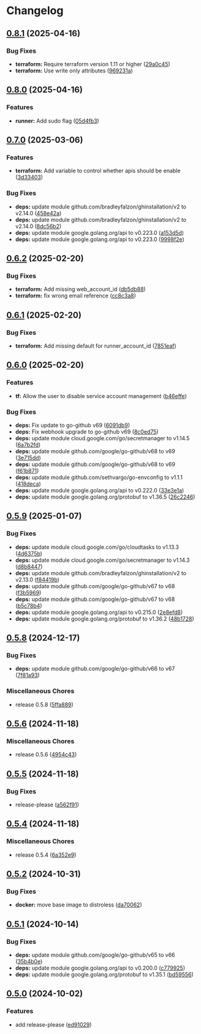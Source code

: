 # Changelog

## [0.8.1](https://github.com/pcg-gcp/terraform-gcp-github-runner/compare/v0.8.0...v0.8.1) (2025-04-16)


### Bug Fixes

* **terraform:** Require terraform version 1.11 or higher ([29a0c45](https://github.com/pcg-gcp/terraform-gcp-github-runner/commit/29a0c45e17c60e0656a2ec020a3d2ea7948ad7c3))
* **terraform:** Use write only attributes ([969231a](https://github.com/pcg-gcp/terraform-gcp-github-runner/commit/969231aaec4c89db9ac099877bda65c50dc848b9))

## [0.8.0](https://github.com/pcg-gcp/terraform-gcp-github-runner/compare/v0.7.0...v0.8.0) (2025-04-16)


### Features

* **runner:** Add sudo flag ([05d4fb3](https://github.com/pcg-gcp/terraform-gcp-github-runner/commit/05d4fb3ffaaac5034231bf8bf388bad56964d115))

## [0.7.0](https://github.com/pcg-gcp/terraform-gcp-github-runner/compare/v0.6.2...v0.7.0) (2025-03-06)


### Features

* **terraform:** Add variable to control whether apis should be enable ([3d33403](https://github.com/pcg-gcp/terraform-gcp-github-runner/commit/3d3340305384c70a9de76ef2fd3238daf60e6e52))


### Bug Fixes

* **deps:** update module github.com/bradleyfalzon/ghinstallation/v2 to v2.14.0 ([458e42a](https://github.com/pcg-gcp/terraform-gcp-github-runner/commit/458e42a36f8bb00dd797ee0c6052318a69075a5e))
* **deps:** update module github.com/bradleyfalzon/ghinstallation/v2 to v2.14.0 ([8dc56b2](https://github.com/pcg-gcp/terraform-gcp-github-runner/commit/8dc56b29c568216d125c0b3581eeae1fcb2e08b8))
* **deps:** update module google.golang.org/api to v0.223.0 ([a153d5d](https://github.com/pcg-gcp/terraform-gcp-github-runner/commit/a153d5ddfd98f83aa231d646994a8096936dacd5))
* **deps:** update module google.golang.org/api to v0.223.0 ([9998f2e](https://github.com/pcg-gcp/terraform-gcp-github-runner/commit/9998f2e99678f2ffc3db44012018489d85de7ce5))

## [0.6.2](https://github.com/pcg-gcp/terraform-gcp-github-runner/compare/v0.6.1...v0.6.2) (2025-02-20)


### Bug Fixes

* **terraform:** Add missing web_account_id ([db5db88](https://github.com/pcg-gcp/terraform-gcp-github-runner/commit/db5db88514edcb4ba904d85a9b811d9070c03462))
* **terraform:** fix wrong email reference ([cc8c3a8](https://github.com/pcg-gcp/terraform-gcp-github-runner/commit/cc8c3a89cc80c7ee2bbf315b397ae336c3071876))

## [0.6.1](https://github.com/pcg-gcp/terraform-gcp-github-runner/compare/v0.6.0...v0.6.1) (2025-02-20)


### Bug Fixes

* **terraform:** Add missing default for runner_account_id ([7851eaf](https://github.com/pcg-gcp/terraform-gcp-github-runner/commit/7851eaf15d2a6935867639fa2adaaa6041dd4b96))

## [0.6.0](https://github.com/pcg-gcp/terraform-gcp-github-runner/compare/v0.5.9...v0.6.0) (2025-02-20)


### Features

* **tf:** Allow the user to disable service account management ([b46effe](https://github.com/pcg-gcp/terraform-gcp-github-runner/commit/b46effeb6348d5d5d6c3bf096d6d41b9b3378174))


### Bug Fixes

* **deps:** Fix update to go-github v69 ([6091db9](https://github.com/pcg-gcp/terraform-gcp-github-runner/commit/6091db9173e798bb1faefe1dc44af69c8abcb86c))
* **deps:** Fix webhook upgrade to go-github v69 ([8c0ed75](https://github.com/pcg-gcp/terraform-gcp-github-runner/commit/8c0ed754946bdfcfb8ecf734bdb8f7ca0e2fba93))
* **deps:** update module cloud.google.com/go/secretmanager to v1.14.5 ([6a7b2fd](https://github.com/pcg-gcp/terraform-gcp-github-runner/commit/6a7b2fd37d6bf1c6ea1e0ce926adac953047adf9))
* **deps:** update module github.com/google/go-github/v68 to v69 ([3e715dd](https://github.com/pcg-gcp/terraform-gcp-github-runner/commit/3e715dd847018a55fdee24c66007cea02b5ea7df))
* **deps:** update module github.com/google/go-github/v68 to v69 ([f61b871](https://github.com/pcg-gcp/terraform-gcp-github-runner/commit/f61b8713748af00b529b2060e9e53d967f7a420c))
* **deps:** update module github.com/sethvargo/go-envconfig to v1.1.1 ([418deca](https://github.com/pcg-gcp/terraform-gcp-github-runner/commit/418decaa8e058f3a1f80224908eac77fa01f97a3))
* **deps:** update module google.golang.org/api to v0.222.0 ([33e3e1a](https://github.com/pcg-gcp/terraform-gcp-github-runner/commit/33e3e1adb4fef610cf3b0daf29f003ea3bbbc739))
* **deps:** update module google.golang.org/protobuf to v1.36.5 ([26c2246](https://github.com/pcg-gcp/terraform-gcp-github-runner/commit/26c2246838de61b024738cd30e829183d762c775))

## [0.5.9](https://github.com/pcg-gcp/terraform-gcp-github-runner/compare/v0.5.8...v0.5.9) (2025-01-07)


### Bug Fixes

* **deps:** update module cloud.google.com/go/cloudtasks to v1.13.3 ([4d6375b](https://github.com/pcg-gcp/terraform-gcp-github-runner/commit/4d6375b05fde46124ce13c93e3e184ae3e9f7230))
* **deps:** update module cloud.google.com/go/secretmanager to v1.14.3 ([d8b8447](https://github.com/pcg-gcp/terraform-gcp-github-runner/commit/d8b8447712cbb386da06d876d6b056fc9560f967))
* **deps:** update module github.com/bradleyfalzon/ghinstallation/v2 to v2.13.0 ([f84419b](https://github.com/pcg-gcp/terraform-gcp-github-runner/commit/f84419bc351c17b1e02df36ec290019d2dadac66))
* **deps:** update module github.com/google/go-github/v67 to v68 ([f3b5969](https://github.com/pcg-gcp/terraform-gcp-github-runner/commit/f3b59699927124d85184fa1f25bc6e2f7235757d))
* **deps:** update module github.com/google/go-github/v67 to v68 ([b5c78b4](https://github.com/pcg-gcp/terraform-gcp-github-runner/commit/b5c78b4bc0abaf7d80de07c5e23cfbfa0597f161))
* **deps:** update module google.golang.org/api to v0.215.0 ([2e8efd8](https://github.com/pcg-gcp/terraform-gcp-github-runner/commit/2e8efd8c1411c0668799f39aef629a73920bc3ee))
* **deps:** update module google.golang.org/protobuf to v1.36.2 ([48b1728](https://github.com/pcg-gcp/terraform-gcp-github-runner/commit/48b172853dcc4b5e6163d440bc0896b840f19b79))

## [0.5.8](https://github.com/pcg-gcp/terraform-gcp-github-runner/compare/v0.5.6...v0.5.8) (2024-12-17)


### Bug Fixes

* **deps:** update module github.com/google/go-github/v66 to v67 ([7f81a93](https://github.com/pcg-gcp/terraform-gcp-github-runner/commit/7f81a93a30cda64d17bac08ece580a316cf135bc))


### Miscellaneous Chores

* release 0.5.8 ([5ffa889](https://github.com/pcg-gcp/terraform-gcp-github-runner/commit/5ffa889a7b1f687b24fabf23b026de2abbb1baa6))

## [0.5.6](https://github.com/pcg-gcp/terraform-gcp-github-runner/compare/v0.5.5...v0.5.6) (2024-11-18)


### Miscellaneous Chores

* release 0.5.6 ([4954c43](https://github.com/pcg-gcp/terraform-gcp-github-runner/commit/4954c43b67230f1edbe1aec0e386bebb2da70587))

## [0.5.5](https://github.com/pcg-gcp/terraform-gcp-github-runner/compare/v0.5.4...v0.5.5) (2024-11-18)


### Bug Fixes

* release-please ([a562f91](https://github.com/pcg-gcp/terraform-gcp-github-runner/commit/a562f91b616b3fa4f9e24732f03d885c3cdcec55))

## [0.5.4](https://github.com/pcg-gcp/terraform-gcp-github-runner/compare/v0.5.2...v0.5.4) (2024-11-18)


### Miscellaneous Chores

* release 0.5.4 ([6a352e9](https://github.com/pcg-gcp/terraform-gcp-github-runner/commit/6a352e9e1b150a7e8334cbc8e79156f254107362))

## [0.5.2](https://github.com/pcg-gcp/terraform-gcp-github-runner/compare/v0.5.1...v0.5.2) (2024-10-31)


### Bug Fixes

* **docker:** move base image to distroless ([da70062](https://github.com/pcg-gcp/terraform-gcp-github-runner/commit/da70062f93b44eb0739c57295d39b88acfc43734))

## [0.5.1](https://github.com/pcg-gcp/terraform-gcp-github-runner/compare/v0.5.0...v0.5.1) (2024-10-14)


### Bug Fixes

* **deps:** update module github.com/google/go-github/v65 to v66 ([35b4b0e](https://github.com/pcg-gcp/terraform-gcp-github-runner/commit/35b4b0e9a7f959a153fa4e2c69da30586380809f))
* **deps:** update module google.golang.org/api to v0.200.0 ([c779925](https://github.com/pcg-gcp/terraform-gcp-github-runner/commit/c77992559f9c981ead65931c32b8b38029962524))
* **deps:** update module google.golang.org/protobuf to v1.35.1 ([bd59556](https://github.com/pcg-gcp/terraform-gcp-github-runner/commit/bd5955607dcfce65df8a8ddeef7703e95dd55f99))

## [0.5.0](https://github.com/pcg-gcp/terraform-gcp-github-runner/compare/v0.4.4...v0.5.0) (2024-10-02)


### Features

* add release-please ([ed91029](https://github.com/pcg-gcp/terraform-gcp-github-runner/commit/ed910293356c747f9d23625b5e7ac1eea5224dd1))
